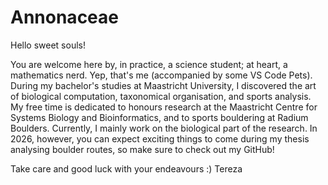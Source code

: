 ﻿# Annonaceae
Hello sweet souls!

You are welcome here by, in practice, a science student; at heart, a mathematics nerd. Yep, that's me (accompanied by some VS Code Pets). 
During my bachelor's studies at Maastricht University, I discovered the art of biological computation, taxonomical organisation, and sports analysis. 
My free time is dedicated to honours research at the Maastricht Centre for Systems Biology and Bioinformatics, and to sports bouldering at Radium Boulders. 
Currently, I mainly work on the biological part of the research. In 2026, however, you can expect exciting things to come during my thesis analysing boulder routes, so make sure to check out my GitHub!

Take care and good luck with your endeavours :)
Tereza
